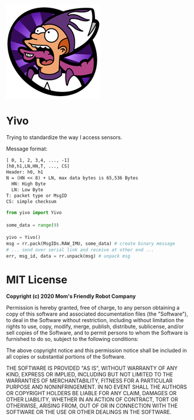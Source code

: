 ![](https://raw.githubusercontent.com/MomsFriendlyRobotCompany/yivo/main/docs/yivo.png)

# Yivo

Trying to standardize the way I access sensors.

Message format:

```
[ 0, 1, 2, 3,4, ..., -1]
[h0,h1,LN,HN,T, ..., CS]
Header: h0, h1
N = (HN << 8) + LN, max data bytes is 65,536 Bytes
  HN: High Byte
  LN: Low Byte
T: packet type or MsgID
CS: simple checksum
```

```python
from yivo import Yivo

some_data = range(9)

yivo = Yivo()
msg = rr.pack(MsgIDs.RAW_IMU, some_data) # create binary message
# ... send over serial link and receive at other end ...
err, msg_id, data = rr.unpack(msg) # unpack msg
```

# MIT License

**Copyright (c) 2020 Mom's Friendly Robot Company**

Permission is hereby granted, free of charge, to any person obtaining a copy
of this software and associated documentation files (the "Software"), to deal
in the Software without restriction, including without limitation the rights
to use, copy, modify, merge, publish, distribute, sublicense, and/or sell
copies of the Software, and to permit persons to whom the Software is
furnished to do so, subject to the following conditions:

The above copyright notice and this permission notice shall be included in all
copies or substantial portions of the Software.

THE SOFTWARE IS PROVIDED "AS IS", WITHOUT WARRANTY OF ANY KIND, EXPRESS OR
IMPLIED, INCLUDING BUT NOT LIMITED TO THE WARRANTIES OF MERCHANTABILITY,
FITNESS FOR A PARTICULAR PURPOSE AND NONINFRINGEMENT. IN NO EVENT SHALL THE
AUTHORS OR COPYRIGHT HOLDERS BE LIABLE FOR ANY CLAIM, DAMAGES OR OTHER
LIABILITY, WHETHER IN AN ACTION OF CONTRACT, TORT OR OTHERWISE, ARISING FROM,
OUT OF OR IN CONNECTION WITH THE SOFTWARE OR THE USE OR OTHER DEALINGS IN THE
SOFTWARE.
